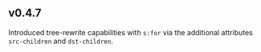## v0.4.7

Introduced tree-rewrite capabilities with `s:for` via the additional attributes `src-children` and `dst-children`.